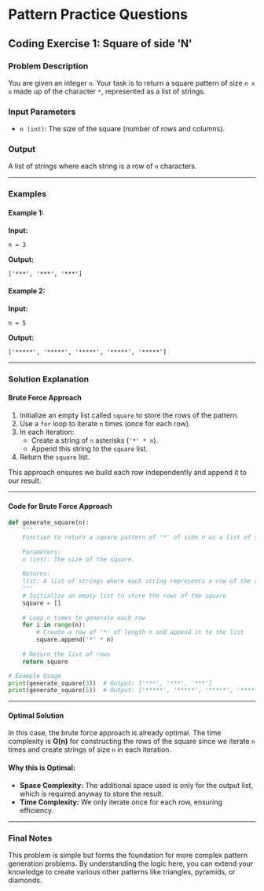 # Pattern Practice Questions

## Coding Exercise 1: Square of side 'N'

### Problem Description
You are given an integer `n`. Your task is to return a square pattern of size `n x n` made up of the character `*`, represented as a list of strings.

### Input Parameters
- `n (int)`: The size of the square (number of rows and columns).

### Output
A list of strings where each string is a row of `n` characters.

---

### Examples

#### Example 1:
**Input:**
```
n = 3
```
**Output:**
```
['***', '***', '***']
```

#### Example 2:
**Input:**
```
n = 5
```
**Output:**
```
['*****', '*****', '*****', '*****', '*****']
```

---

### Solution Explanation

#### Brute Force Approach
1. Initialize an empty list called `square` to store the rows of the pattern.
2. Use a `for` loop to iterate `n` times (once for each row).
3. In each iteration:
   - Create a string of `n` asterisks (`'*' * n`).
   - Append this string to the `square` list.
4. Return the `square` list.

This approach ensures we build each row independently and append it to our result.

---

#### Code for Brute Force Approach
```python
def generate_square(n):
    """
    Function to return a square pattern of '*' of side n as a list of strings.
    
    Parameters:
    n (int): The size of the square.
    
    Returns:
    list: A list of strings where each string represents a row of the square.
    """
    # Initialize an empty list to store the rows of the square
    square = []
    
    # Loop n times to generate each row
    for i in range(n):
        # Create a row of '*' of length n and append it to the list
        square.append('*' * n)
    
    # Return the list of rows
    return square

# Example Usage
print(generate_square(3))  # Output: ['***', '***', '***']
print(generate_square(5))  # Output: ['*****', '*****', '*****', '*****', '*****']
```

---

#### Optimal Solution
In this case, the brute force approach is already optimal. The time complexity is **O(n)** for constructing the rows of the square since we iterate `n` times and create strings of size `n` in each iteration.

#### Why this is Optimal:
- **Space Complexity:** The additional space used is only for the output list, which is required anyway to store the result.
- **Time Complexity:** We only iterate once for each row, ensuring efficiency.

---

### Final Notes
This problem is simple but forms the foundation for more complex pattern generation problems. By understanding the logic here, you can extend your knowledge to create various other patterns like triangles, pyramids, or diamonds.
